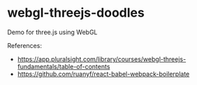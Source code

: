 # webgl-threejs-doodles
Demo for three.js using WebGL

References:
- https://app.pluralsight.com/library/courses/webgl-threejs-fundamentals/table-of-contents
- https://github.com/ruanyf/react-babel-webpack-boilerplate
